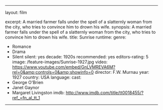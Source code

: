 ---

layout: film

excerpt: A married farmer falls under the spell of a slatternly woman from the city, who tries to convince him to drown his wife.
synopsis: A married farmer falls under the spell of a slatternly woman from the city, who tries to convince him to drown his wife.
title: Sunrise
runtime:
genre: 
- Romance 
 - Drama
- Silent
silent: yes
decade: 1920s
recommended: yes
editors-rating: 5
image:  /feature-images/Sunrise-1927.jpg 
video: https://www.youtube.com/embed/GnLVMREVA6M?rel=0&amp;controls=0&amp;showinfo=0
director: F.W. Murnau
year: 1927
country: USA
language: 
cast:
- George O'Brien
- Janet Gaynor
- Margaret Livingston
imdb: http://www.imdb.com/title/tt0018455/?ref_=fn_al_tt_1

--- 